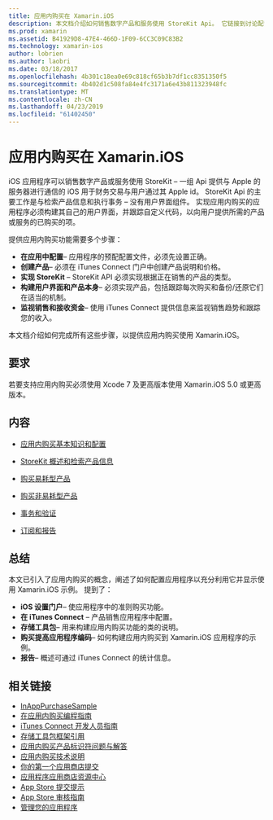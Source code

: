 ```yaml
---
title: 应用内购买在 Xamarin.iOS
description: 本文档介绍如何销售数字产品和服务使用 StoreKit Api。 它链接到讨论配置、 易耗型产品、 非易耗型产品、 事务、 订阅和的详细信息的指南。
ms.prod: xamarin
ms.assetid: B41929D8-47E4-466D-1F09-6CC3C09C83B2
ms.technology: xamarin-ios
author: lobrien
ms.author: laobri
ms.date: 03/18/2017
ms.openlocfilehash: 4b301c18ea0e69c818cf65b3b7df1cc8351350f5
ms.sourcegitcommit: 4b402d1c508fa84e4fc3171a6e43b811323948fc
ms.translationtype: MT
ms.contentlocale: zh-CN
ms.lasthandoff: 04/23/2019
ms.locfileid: "61402450"
---
```

# <a name="in-app-purchasing-in-xamarinios"></a>应用内购买在 Xamarin.iOS

iOS 应用程序可以销售数字产品或服务使用 StoreKit – 一组 Api 提供与 Apple 的服务器进行通信的 iOS 用于财务交易与用户通过其 Apple id。 StoreKit Api 的主要工作是与检索产品信息和执行事务 – 没有用户界面组件。 实现应用内购买的应用程序必须构建其自己的用户界面，并跟踪自定义代码，以向用户提供所需的产品或服务的已购买的项。

提供应用内购买功能需要多个步骤：

-  **在应用中配置**– 应用程序的预配配置文件，必须先设置正确。
-  **创建产品**– 必须在 iTunes Connect 门户中创建产品说明和价格。
-  **实现 StoreKit** – StoreKit API 必须实现根据正在销售的产品的类型。
-  **构建用户界面和产品本身**– 必须实现产品，包括跟踪每次购买和备份/还原它们在适当的机制。
-  **监视销售和接收资金**– 使用 iTunes Connect 提供信息来监视销售趋势和跟踪您的收入。

本文档介绍如何完成所有这些步骤，以提供应用内购买使用 Xamarin.iOS。

## <a name="requirements"></a>要求

若要支持应用内购买必须使用 Xcode 7 及更高版本使用 Xamarin.iOS 5.0 或更高版本。

## <a name="contents"></a>内容

 * [应用内购买基本知识和配置](~/ios/platform/in-app-purchasing/in-app-purchase-basics-and-configuration.md)

 * [StoreKit 概述和检索产品信息](~/ios/platform/in-app-purchasing/store-kit-overview-and-retreiving-product-information.md)

 * [购买易耗型产品](~/ios/platform/in-app-purchasing/purchasing-consumable-products.md)

 * [购买非易耗型产品](~/ios/platform/in-app-purchasing/purchasing-non-consumable-products.md)

 * [事务和验证](~/ios/platform/in-app-purchasing/transactions-and-verification.md)

 * [订阅和报告](~/ios/platform/in-app-purchasing/subscriptions-and-reporting.md)

## <a name="summary"></a>总结

本文已引入了应用内购买的概念，阐述了如何配置应用程序以充分利用它并显示使用 Xamarin.iOS 示例。 提到了：

-  **iOS 设置门户**– 使应用程序中的准则购买功能。
-  **在 iTunes Connect** – 产品销售应用程序中配置。
-  **存储工具包**– 用来构建应用内购买功能的类的说明。
-  **购买提高应用程序编码**– 如何构建应用内购买到 Xamarin.iOS 应用程序的示例。
-  **报告**– 概述可通过 iTunes Connect 的统计信息。


## <a name="related-links"></a>相关链接

- [InAppPurchaseSample](https://developer.xamarin.com/samples/StoreKit/)
- [在应用内购买编程指南](https://developer.apple.com/library/ios/documentation/NetworkingInternet/Conceptual/StoreKitGuide/Introduction.html)
- [iTunes Connect 开发人员指南](https://developer.apple.com/library/ios/documentation/LanguagesUtilities/Conceptual/iTunesConnect_Guide/iTunesConnect_Guide.pdf)
- [存储工具包框架引用](https://developer.apple.com/library/ios/documentation/StoreKit/Reference/StoreKit_Collection/StoreKit_Collection.pdf)
- [应用内购买产品标识符问题与解答](https://developer.apple.com/library/ios/#qa/qa1329/_index.html)
- [应用内购买技术说明](https://developer.apple.com/library/ios/#technotes/tn2259/_index.html)
- [你的第一个应用商店提交](https://developer.apple.com/library/ios/documentation/IDEs/Conceptual/AppDistributionGuide/Introduction/Introduction.html)
- [应用程序应用商店资源中心](https://developer.apple.com/appstore/index.html)
- [App Store 提交提示](https://developer.apple.com/appstore/resources/submission/tips.html)
- [App Store 审核指南](https://developer.apple.com/appstore/resources/approval/guidelines.html)
- [管理您的应用程序](https://developer.apple.com/appstore/resources/managing/index.html)
